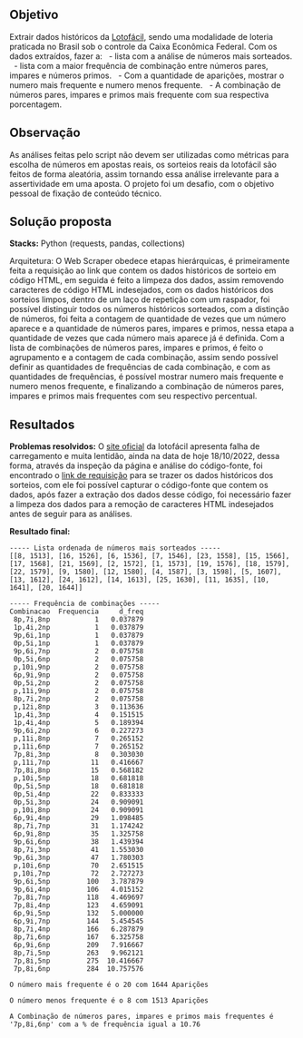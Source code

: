 ## Objetivo
Extrair dados históricos da [Lotofácil](https://loterias.caixa.gov.br/Paginas/Lotofacil.aspx), sendo uma modalidade de loteria praticada no Brasil sob o controle da Caixa Econômica Federal. Com os dados extraídos, fazer a:
  - lista com a análise de números mais sorteados.
  - lista com a maior frequência de combinação entre números pares, impares e números primos.
  - Com a quantidade de aparições, mostrar o numero mais frequente e numero menos frequente.
  - A combinação de números pares, impares e primos mais frequente com sua respectiva porcentagem.

## Observação
As análises feitas pelo script não devem ser utilizadas como métricas para escolha de números em apostas reais, os sorteios reais da lotofácil são feitos de forma aleatória, assim tornando essa análise irrelevante para a assertividade em uma aposta. O projeto foi um desafio, com o objetivo pessoal de fixação de conteúdo técnico.

## Solução proposta
<b>Stacks:</b> Python (requests, pandas, collections)

Arquitetura: O Web Scraper obedece etapas hierárquicas, é primeiramente feita a requisição ao link que contem os dados históricos de sorteio em código HTML, em seguida é feito a limpeza dos dados, assim removendo caracteres de código HTML indesejados,  com os dados históricos dos sorteios limpos,  dentro de um laço de repetição com um raspador, foi possível distinguir todos os números históricos sorteados,  com a distinção de números, foi feita a contagem de quantidade de vezes que um número aparece e a quantidade de números pares, impares e primos, nessa etapa a quantidade de vezes que cada número mais aparece já é definida. Com a lista de combinações de números pares, impares e primos, é feito o agrupamento e a contagem de cada combinação, assim sendo possível definir as quantidades de  frequências  de cada combinação, e com as quantidades de frequências,  é possível mostrar numero mais frequente e numero menos frequente, e finalizando a combinação de números pares, impares e primos mais frequentes com seu respectivo percentual.

## Resultados
<b>Problemas resolvidos:</b> O [site oficial](https://loterias.caixa.gov.br/Paginas/Download-Resultados.aspx) da lotofácil apresenta falha de carregamento e muita lentidão, ainda na data de hoje 18/10/2022, dessa forma, através da inspeção da página e análise do código-fonte, foi encontrado o [link de requisição](https://servicebus2.caixa.gov.br/portaldeloterias/api/resultados?modalidade=Lotofácil) para se trazer os dados históricos dos sorteios, com ele foi possível capturar o código-fonte que contem os dados, após fazer a extração dos dados desse código, foi necessário fazer a limpeza dos dados para a remoção de caracteres HTML indesejados antes de seguir para as análises.



<b>Resultado final:</b>

```
----- Lista ordenada de números mais sorteados -----
[[8, 1513], [16, 1526], [6, 1536], [7, 1546], [23, 1558], [15, 1566], [17, 1568], [21, 1569], [2, 1572], [1, 1573], [19, 1576], [18, 1579], [22, 1579], [9, 1580], [12, 1580], [4, 1587], [3, 1598], [5, 1607], [13, 1612], [24, 1612], [14, 1613], [25, 1630], [11, 1635], [10, 1641], [20, 1644]]

```

```
----- Frequência de combinações -----
Combinacao  Frequencia     d_freq
 8p,7i,8np           1   0.037879
 1p,4i,2np           1   0.037879
 9p,6i,1np           1   0.037879
 0p,5i,1np           1   0.037879
 9p,6i,7np           2   0.075758
 0p,5i,6np           2   0.075758
 p,10i,9np           2   0.075758
 6p,9i,9np           2   0.075758
 0p,5i,2np           2   0.075758
 p,11i,9np           2   0.075758
 8p,7i,2np           2   0.075758
 p,12i,8np           3   0.113636
 1p,4i,3np           4   0.151515
 1p,4i,4np           5   0.189394
 9p,6i,2np           6   0.227273
 p,11i,8np           7   0.265152
 p,11i,6np           7   0.265152
 7p,8i,3np           8   0.303030
 p,11i,7np          11   0.416667
 7p,8i,8np          15   0.568182
 p,10i,5np          18   0.681818
 0p,5i,5np          18   0.681818
 0p,5i,4np          22   0.833333
 0p,5i,3np          24   0.909091
 p,10i,8np          24   0.909091
 6p,9i,4np          29   1.098485
 8p,7i,7np          31   1.174242
 6p,9i,8np          35   1.325758
 9p,6i,6np          38   1.439394
 8p,7i,3np          41   1.553030
 9p,6i,3np          47   1.780303
 p,10i,6np          70   2.651515
 p,10i,7np          72   2.727273
 9p,6i,5np         100   3.787879
 9p,6i,4np         106   4.015152
 7p,8i,7np         118   4.469697
 7p,8i,4np         123   4.659091
 6p,9i,5np         132   5.000000
 6p,9i,7np         144   5.454545
 8p,7i,4np         166   6.287879
 8p,7i,6np         167   6.325758
 6p,9i,6np         209   7.916667
 8p,7i,5np         263   9.962121
 7p,8i,5np         275  10.416667
 7p,8i,6np         284  10.757576

```

```
O número mais frequente é o 20 com 1644 Aparições

O número menos frequente é o 8 com 1513 Aparições

A Combinação de números pares, impares e primos mais frequentes é '7p,8i,6np' com a % de frequência igual a 10.76

```
